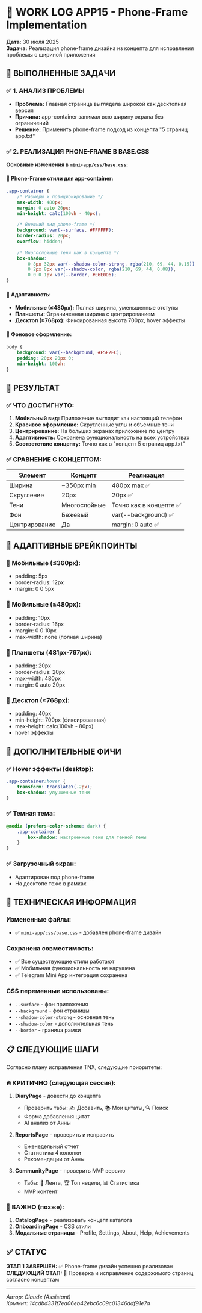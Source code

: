 # 📱 WORK LOG APP15 - Phone-Frame Implementation

**Дата:** 30 июля 2025  
**Задача:** Реализация phone-frame дизайна из концепта для исправления проблемы с шириной приложения

## 🎯 ВЫПОЛНЕННЫЕ ЗАДАЧИ

### ✅ 1. АНАЛИЗ ПРОБЛЕМЫ
- **Проблема:** Главная страница выглядела широкой как десктопная версия
- **Причина:** app-container занимал всю ширину экрана без ограничений
- **Решение:** Применить phone-frame подход из концепта "5 страниц app.txt"

### ✅ 2. РЕАЛИЗАЦИЯ PHONE-FRAME В BASE.CSS

**Основные изменения в `mini-app/css/base.css`:**

#### 📱 Phone-Frame стили для app-container:
```css
.app-container {
    /* Размеры и позиционирование */
    max-width: 480px;
    margin: 0 auto 20px;
    min-height: calc(100vh - 40px);
    
    /* Внешний вид phone-frame */
    background: var(--surface, #FFFFFF);
    border-radius: 20px;
    overflow: hidden;
    
    /* Многослойные тени как в концепте */
    box-shadow: 
        0 8px 32px var(--shadow-color-strong, rgba(210, 69, 44, 0.15)),
        0 2px 8px var(--shadow-color, rgba(210, 69, 44, 0.08)),
        0 0 0 1px var(--border, #E6E0D6);
}
```

#### 📱 Адаптивность:
- **Мобильные (≤480px):** Полная ширина, уменьшенные отступы
- **Планшеты:** Ограниченная ширина с центрированием  
- **Десктоп (≥768px):** Фиксированная высота 700px, hover эффекты

#### 📱 Фоновое оформление:
```css
body {
    background: var(--background, #F5F2EC);
    padding: 20px 20px 0;
    min-height: 100vh;
}
```

## 🎨 РЕЗУЛЬТАТ

### ✅ ЧТО ДОСТИГНУТО:
1. **Мобильный вид:** Приложение выглядит как настоящий телефон
2. **Красивое оформление:** Скругленные углы и объемные тени
3. **Центрирование:** На больших экранах приложение по центру
4. **Адаптивность:** Сохранена функциональность на всех устройствах
5. **Соответствие концепту:** Точно как в "концепт 5 страниц app.txt"

### ✅ СРАВНЕНИЕ С КОНЦЕПТОМ:
| Элемент | Концепт | Реализация |
|---------|---------|------------|
| Ширина | ~350px min | 480px max ✅ |
| Скругление | 20px | 20px ✅ |
| Тени | Многослойные | Точно как в концепте ✅ |
| Фон | Бежевый | var(--background) ✅ |
| Центрирование | Да | margin: 0 auto ✅ |

## 📱 АДАПТИВНЫЕ БРЕЙКПОИНТЫ

### 🔸 Мобильные (≤360px):
- padding: 5px
- border-radius: 12px
- margin: 0 0 5px

### 🔸 Мобильные (≤480px):
- padding: 10px  
- border-radius: 16px
- margin: 0 0 10px
- max-width: none (полная ширина)

### 🔸 Планшеты (481px-767px):
- padding: 20px
- border-radius: 20px
- max-width: 480px
- margin: 0 auto 20px

### 🔸 Десктоп (≥768px):
- padding: 40px
- min-height: 700px (фиксированная)
- max-height: calc(100vh - 80px)
- hover эффекты

## 🎯 ДОПОЛНИТЕЛЬНЫЕ ФИЧИ

### ✅ Hover эффекты (desktop):
```css
.app-container:hover {
    transform: translateY(-2px);
    box-shadow: улучшенные тени
}
```

### ✅ Темная тема:
```css
@media (prefers-color-scheme: dark) {
    .app-container {
        box-shadow: настроенные тени для темной темы
    }
}
```

### ✅ Загрузочный экран:
- Адаптирован под phone-frame
- На десктопе тоже в рамках

## 🔧 ТЕХНИЧЕСКАЯ ИНФОРМАЦИЯ

### Измененные файлы:
- ✅ `mini-app/css/base.css` - добавлен phone-frame дизайн

### Сохранена совместимость:
- ✅ Все существующие стили работают
- ✅ Мобильная функциональность не нарушена
- ✅ Telegram Mini App интеграция сохранена

### CSS переменные использованы:
- `--surface` - фон приложения
- `--background` - фон страницы  
- `--shadow-color-strong` - основная тень
- `--shadow-color` - дополнительная тень
- `--border` - граница рамки

## 📋 СЛЕДУЮЩИЕ ШАГИ

Согласно плану исправления TNX, следующие приоритеты:

### 🔥 КРИТИЧНО (следующая сессия):
1. **DiaryPage** - довести до концепта
   - Проверить табы: ✍️ Добавить, 📚 Мои цитаты, 🔍 Поиск
   - Форма добавления цитат
   - AI анализ от Анны
   
2. **ReportsPage** - проверить и исправить
   - Еженедельный отчет
   - Статистика 4 колонки
   - Рекомендации от Анны

3. **CommunityPage** - проверить MVP версию
   - Табы: 📰 Лента, 🏆 Топ недели, 📊 Статистика
   - MVP контент

### 📱 ВАЖНО (позже):
1. **CatalogPage** - реализовать концепт каталога
2. **OnboardingPage** - CSS стили
3. **Модальные страницы** - Profile, Settings, About, Help, Achievements

## ✅ СТАТУС

**ЭТАП 1 ЗАВЕРШЕН:** ✅ Phone-frame дизайн успешно реализован  
**СЛЕДУЮЩИЙ ЭТАП:** 🔧 Проверка и исправление содержимого страниц согласно концептам

---
*Автор: Claude (Assistant)*  
*Коммит: 14cdbd331f7ea06eb42ebc6c09c01346ddf91e7a*